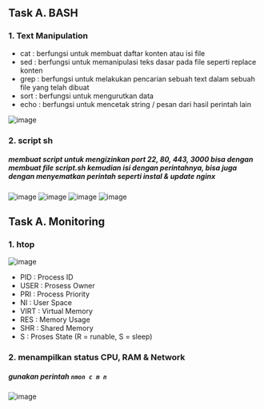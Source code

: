 ## Task A. BASH

### 1. Text Manipulation
* cat : berfungsi untuk membuat daftar konten atau isi file
* sed : berfungsi untuk memanipulasi teks dasar pada file seperti replace konten
* grep : berfungsi untuk melakukan pencarian sebuah text dalam sebuah file yang telah dibuat
* sort : berfungsi untuk mengurutkan data
* echo : berfungsi untuk mencetak string / pesan dari hasil perintah lain

![image](https://user-images.githubusercontent.com/52950376/226489600-8e131bf7-42b6-404a-b5e2-c8ddbeeef531.png)


### 2. script sh
##### membuat script untuk mengizinkan port 22, 80, 443, 3000 bisa dengan membuat file script.sh kemudian isi dengan perintahnya, bisa juga dengan menyematkan perintah seperti instal & update nginx
  ![image](https://user-images.githubusercontent.com/52950376/226491046-5821888d-214d-4354-b307-0589012f7302.png)
  ![image](https://user-images.githubusercontent.com/52950376/226490791-59e05501-afd7-4501-90ab-e7cf08222d0a.png)
  ![image](https://user-images.githubusercontent.com/52950376/226491126-80194d15-c96a-4701-af8e-64109695ae27.png)
![image](https://user-images.githubusercontent.com/52950376/226491303-ed7e6f77-0c7a-4296-a0ea-f490ac5d6cf1.png)



## Task A. Monitoring

### 1. htop

![image](https://user-images.githubusercontent.com/52950376/226638659-7c21e0a3-aae1-4e51-a89c-18439a4376c2.png)
* PID : Process ID
* USER : Prosess Owner
* PRI : Process Priority
* NI : User Space
* VIRT : Virtual Memory
* RES : Memory Usage
* SHR : Shared Memory
* S : Proses State (R = runable, S = sleep)

### 2. menampilkan status CPU, RAM & Network
##### gunakan perintah `nmon c m n`
![image](https://user-images.githubusercontent.com/52950376/226639826-9bc4a293-6ccb-48a1-b33b-f23d34fcf7f5.png)


